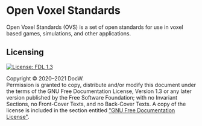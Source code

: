 # Open Voxel Standards

Open Voxel Standards (OVS) is a set of open standards for use in voxel
based games, simulations, and other applications.

## Licensing

[![License: FDL 1.3](https://img.shields.io/badge/License-FDL%20v1.3-blue.svg)](https://www.gnu.org/licenses/fdl-1.3)

Copyright &copy;  2020&ndash;2021  DocW.\
Permission is granted to copy, distribute and/or modify this document
under the terms of the GNU Free Documentation License, Version 1.3 or
any later version published by the Free Software Foundation; with no
Invariant Sections, no Front-Cover Texts, and no Back-Cover Texts. A
copy of the license is included in the section entitled ["GNU Free
Documentation License"](LICENSE.md).
